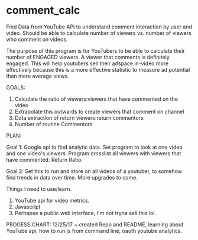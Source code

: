# comment_calc
Find Data from YouTube API to understand comment interaction by user and video. 
Should be able to calculate number of viewers vs. number of viewers who comment on videos.

The purpose of this program is for YouTubers to be able to calculate their number of ENGAGED viewers. A
viewer that comments is definitely engaged. This will help youtubers sell their adspace in-video more effectively
because this is a more effective statistic to measure ad potential than mere average views.

GOALS:
1) Calculate the ratio of viewers:viewers that have commented on the video
2) Extrapolate this outwards to create viewers that comment on channel
3) Data extraction of return viewers:return commentors
4) Number of routine Commentors

PLAN:

Goal 1:
Google api to find analytic data.
Set program to look at one video and one video's viewers.
Program crosslist all viewers with viewers that have commented.
Return Ratio.

Goal 2:
Set this to run and store on all videos of a youtuber, to somehow find trends in data
over time. More upgrades to come.

Things I need to use/learn.
1) YouTube api for video metrics.
2) Javascript
3) Perhapse a public web interface, I'm not tryna sell this lol.

PROGESS CHART:
12/25/17 ~ created Repo and README, learning about YouTube api, how to run js from command line, oauth youtube analytics.
